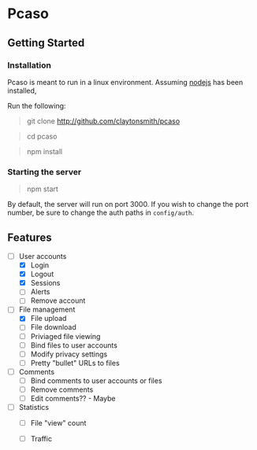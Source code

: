 # Pcaso


## Getting Started 

### Installation

Pcaso is meant to run in a linux environment. Assuming [nodejs](https://nodejs.org/en/download/package-manager/) has been installed, 

Run the following:
> git clone http://github.com/claytonsmith/pcaso

> cd pcaso

> npm install

### Starting the server
> npm start 

By default, the server will run on port 3000. If you wish to change the port number, be sure to change the auth paths in `config/auth`.

## Features


- [ ] User accounts 
  - [X] Login 
  - [X] Logout
  - [X] Sessions 
  - [ ] Alerts 
  - [ ] Remove account
- [ ] File management
  - [X] File upload
  - [ ] File download
  - [ ] Priviaged file viewing 
  - [ ] Bind files to user accounts 
  - [ ] Modify privacy settings
  - [ ] Pretty "bullet" URLs to files 
- [ ] Comments
  - [ ] Bind comments to user accounts or files
  - [ ] Remove comments
  - [ ] Edit comments?? - Maybe
- [ ] Statistics
  - [ ] File "view" count
  - [ ] Traffic




 